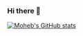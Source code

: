 ### Hi there 👋

[![Moheb's GitHub stats](https://github-readme-stats.vercel.app/api?username=mohebmaher)](https://github.com/anuraghazra/github-readme-stats)

